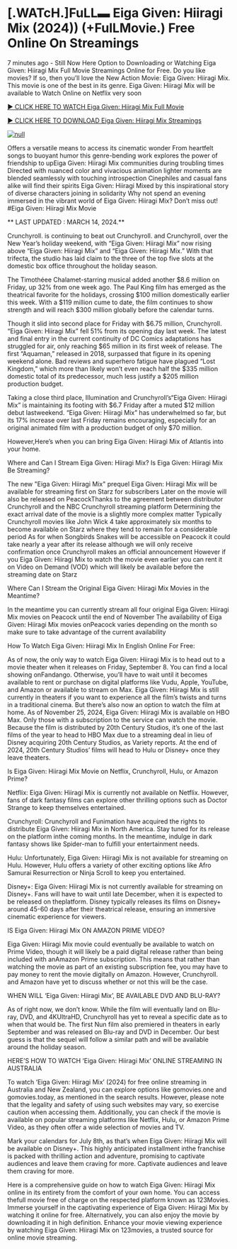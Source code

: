 <h1>[.WATcH.]FuLL▬ Eiga Given: Hiiragi Mix (2024)) (+FulLMovie.) Free Online On Streamings</h1>

7 minutes ago - Still Now Here Option to Downloading or Watching Eiga Given: Hiiragi Mix Full Movie Streamings Online for Free. Do you like movies? If so, then you’ll love the New Action Movie: Eiga Given: Hiiragi Mix. This movie is one of the best in its genre. Eiga Given: Hiiragi Mix will be available to Watch Online on Netflix very soon</p>
<p dir="auto"><a href="https://stream.evmovies.com/movie/1230477/mix" rel="nofollow">► CLICK HERE TO WATCH Eiga Given: Hiiragi Mix Full Movie</a></p>
<p dir="auto"><a href="https://stream.evmovies.com/movie/1230477/mix" rel="nofollow">► CLICK HERE TO DOWNLOAD Eiga Given: Hiiragi Mix Streamings</a></p>
<p dir="auto"><a href="https://stream.evmovies.com/movie/1230477/mix" rel="nofollow"><img src="https://camo.githubusercontent.com/abb2148613ed2c31b6fd5c164e6a142c9074d86e9468c674b26300adbf87c7f7/68747470733a2f2f7374617469632e7769787374617469632e636f6d2f6d656469612f3835356132355f30343362356162656234616534643335616330303331393865376665353665647e6d76322e676966" alt="null" style="max-width: 100%;"></a>
      <span>
        <a href="https://stream.evmovies.com/movie/1230477/mix" rel="nofollow">
</a></span></p><p dir="auto">Offers a versatile means to access its cinematic wonder From heartfelt songs to buoyant humor this genre-bending work explores the power of friendship to upEiga Given: Hiiragi Mix communities during troubling times Directed with nuanced color and vivacious animation lighter moments are blended seamlessly with touching introspection Cinephiles and casual fans alike will find their spirits Eiga Given: Hiiragi Mixed by this inspirational story of diverse characters joining in solidarity Why not spend an evening immersed in the vibrant world of Eiga Given: Hiiragi Mix? Don’t miss out! #Eiga Given: Hiiragi Mix Movie</p>
<p dir="auto">** LAST UPDATED : MARCH 14, 2024.**</p>
<p dir="auto">Crunchyroll. is continuing to beat out Crunchyroll. and Crunchyroll, over the New Year’s holiday weekend, with “Eiga Given: Hiiragi Mix” now rising above “Eiga Given: Hiiragi Mix” and “Eiga Given: Hiiragi Mix.” With that trifecta, the studio has laid claim to the three of the top five slots at the domestic box office throughout the holiday season.</p>
<p dir="auto">The Timothéee Chalamet-starring musical added another $8.6 million on Friday, up 32% from one week ago. The Paul King film has emerged as the theatrical favorite for the holidays, crossing $100 million domestically earlier this week. With a $119 million cume to date, the film continues to show strength and will reach $300 million globally before the calendar turns.</p>

<p dir="auto">Though it slid into second place for Friday with $6.75 million, Crunchyroll. “Eiga Given: Hiiragi Mix” fell 51% from its opening day last week. The latest and final entry in the current continuity of DC Comics adaptations has struggled for air, only reaching $65 million in its first week of release. The first “Aquaman,” released in 2018, surpassed that figure in its opening weekend alone. Bad reviews and superhero fatigue have plagued “Lost Kingdom,” which more than likely won’t even reach half the $335 million domestic total of its predecessor, much less justify a $205 million production budget.</p>
<p dir="auto">Taking a close third place, Illumination and Crunchyroll’s“Eiga Given: Hiiragi Mix” is maintaining its footing with $6.7 Friday after a muted $12 million debut lastweekend. “Eiga Given: Hiiragi Mix” has underwhelmed so far, but its 17% increase over last Friday remains encouraging, especially for an original animated film with a production budget of only $70 million.</p>
<p dir="auto">However,Here’s when you can bring Eiga Given: Hiiragi Mix of Atlantis into your home.</p>
<p dir="auto">Where and Can I Stream Eiga Given: Hiiragi Mix? Is Eiga Given: Hiiragi Mix Be Streaming?</p>
<p dir="auto">The new "Eiga Given: Hiiragi Mix" prequel Eiga Given: Hiiragi Mix will be available for streaming first on Starz for subscribers Later on the movie will also be released on PeacockThanks to the agreement between distributor Crunchyroll and the NBC Crunchyroll streaming platform Determining the exact arrival date of the movie is a slightly more complex matter Typically Crunchyroll movies like John Wick 4 take approximately six months to become available on Starz where they tend to remain for a considerable period As for when Songbirds Snakes will be accessible on Peacock it could take nearly a year after its release although we will only receive confirmation once Crunchyroll makes an official announcement However if you Eiga Given: Hiiragi Mix to watch the movie even earlier you can rent it on Video on Demand (VOD) which will likely be available before the streaming date on Starz</p>
<p dir="auto">Where Can I Stream the Original Eiga Given: Hiiragi Mix Movies in the Meantime?</p>
<p dir="auto">In the meantime you can currently stream all four original Eiga Given: Hiiragi Mix movies on Peacock until the end of November The availability of Eiga Given: Hiiragi Mix movies onPeacock varies depending on the month so make sure to take advantage of the current availability</p>
<p dir="auto">How To Watch Eiga Given: Hiiragi Mix In English Online For Free:</p>
<p dir="auto">As of now, the only way to watch Eiga Given: Hiiragi Mix is to head out to a movie theater when it releases on Friday, September 8. You can find a local showing onFandango. Otherwise, you’ll have to wait until it becomes available to rent or purchase on digital platforms like Vudu, Apple, YouTube, and Amazon or available to stream on Max. Eiga Given: Hiiragi Mix is still currently in theaters if you want to experience all the film’s twists and turns in a traditional cinema. But there’s also now an option to watch the film at home. As of November 25, 2024, Eiga Given: Hiiragi Mix is available on HBO Max. Only those with a subscription to the service can watch the movie. Because the film is distributed by 20th Century Studios, it’s one of the last films of the year to head to HBO Max due to a streaming deal in lieu of Disney acquiring 20th Century Studios, as Variety reports. At the end of 2024, 20th Century Studios’ films will head to Hulu or Disney+ once they leave theaters.</p>
<p dir="auto">Is Eiga Given: Hiiragi Mix Movie on Netflix, Crunchyroll, Hulu, or Amazon Prime?</p>
<p dir="auto">Netflix: Eiga Given: Hiiragi Mix is currently not available on Netflix. However, fans of dark fantasy films can explore other thrilling options such as Doctor Strange to keep themselves entertained.</p>
<p dir="auto">Crunchyroll: Crunchyroll and Funimation have acquired the rights to distribute Eiga Given: Hiiragi Mix in North America. Stay tuned for its release on the platform inthe coming months. In the meantime, indulge in dark fantasy shows like Spider-man to fulfill your entertainment needs.</p>
<p dir="auto">Hulu: Unfortunately, Eiga Given: Hiiragi Mix is not available for streaming on Hulu. However, Hulu offers a variety of other exciting options like Afro Samurai Resurrection or Ninja Scroll to keep you entertained.</p>
<p dir="auto">Disney+: Eiga Given: Hiiragi Mix is not currently available for streaming on Disney+. Fans will have to wait until late December, when it is expected to be released on theplatform. Disney typically releases its films on Disney+ around 45-60 days after their theatrical release, ensuring an immersive cinematic experience for viewers.</p>
<p dir="auto">IS Eiga Given: Hiiragi Mix ON AMAZON PRIME VIDEO?</p>
<p dir="auto">Eiga Given: Hiiragi Mix movie could eventually be available to watch on Prime Video, though it will likely be a paid digital release rather than being included with anAmazon Prime subscription. This means that rather than watching the movie as part of an existing subscription fee, you may have to pay money to rent the movie digitally on Amazon. However, Crunchyroll. and Amazon have yet to discuss whether or not this will be the case.</p>
<p dir="auto">WHEN WILL ‘Eiga Given: Hiiragi Mix’, BE AVAILABLE DVD AND BLU-RAY?</p>
<p dir="auto">As of right now, we don’t know. While the film will eventually land on Blu-ray, DVD, and 4KUltraHD, Crunchyroll has yet to reveal a specific date as to when that would be. The first Nun film also premiered in theaters in early September and was released on Blu-ray and DVD in December. Our best guess is that the sequel will follow a similar path and will be available around the holiday season.</p>
<p dir="auto">HERE’S HOW TO WATCH ‘Eiga Given: Hiiragi Mix’ ONLINE STREAMING IN AUSTRALIA</p>
<p dir="auto">To watch ‘Eiga Given: Hiiragi Mix’ (2024) for free online streaming in Australia and New Zealand, you can explore options like gomovies.one and gomovies.today, as mentioned in the search results. However, please note that the legality and safety of using such websites may vary, so exercise caution when accessing them. Additionally, you can check if the movie is available on popular streaming platforms like Netflix, Hulu, or Amazon Prime Video, as they often offer a wide selection of movies and TV.</p>
<p dir="auto">Mark your calendars for July 8th, as that’s when Eiga Given: Hiiragi Mix will be available on Disney+. This highly anticipated installment inthe franchise is packed with thrilling action and adventure, promising to captivate audiences and leave them craving for more. Captivate audiences and leave them craving for more.</p>
<p dir="auto">Here is a comprehensive guide on how to watch Eiga Given: Hiiragi Mix online in its entirety from the comfort of your own home. You can access thefull movie free of charge on the respected platform known as 123Movies. Immerse yourself in the captivating experience of Eiga Given: Hiiragi Mix by watching it online for free. Alternatively, you can also enjoy the movie by downloading it in high definition. Enhance your movie viewing experience by watching Eiga Given: Hiiragi Mix on 123movies, a trusted source for online movie streaming.</p>
</article>

